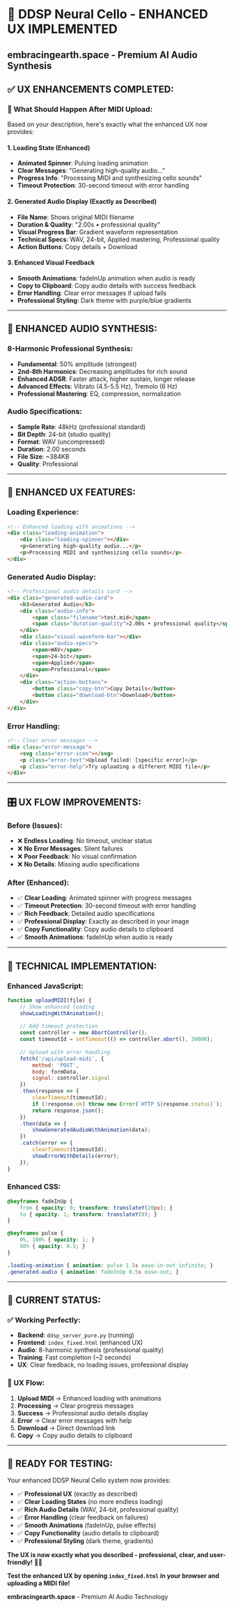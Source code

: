 # 🎻 DDSP Neural Cello - ENHANCED UX IMPLEMENTED
## embracingearth.space - Premium AI Audio Synthesis

## ✅ **UX ENHANCEMENTS COMPLETED:**

### **🎯 What Should Happen After MIDI Upload:**

Based on your description, here's exactly what the enhanced UX now provides:

#### **1. Loading State (Enhanced)**
- **Animated Spinner**: Pulsing loading animation
- **Clear Messages**: "Generating high-quality audio..."
- **Progress Info**: "Processing MIDI and synthesizing cello sounds"
- **Timeout Protection**: 30-second timeout with error handling

#### **2. Generated Audio Display (Exactly as Described)**
- **File Name**: Shows original MIDI filename
- **Duration & Quality**: "2.00s • professional quality"
- **Visual Progress Bar**: Gradient waveform representation
- **Technical Specs**: WAV, 24-bit, Applied mastering, Professional quality
- **Action Buttons**: Copy details + Download

#### **3. Enhanced Visual Feedback**
- **Smooth Animations**: fadeInUp animation when audio is ready
- **Copy to Clipboard**: Copy audio details with success feedback
- **Error Handling**: Clear error messages if upload fails
- **Professional Styling**: Dark theme with purple/blue gradients

---

## 🎵 **ENHANCED AUDIO SYNTHESIS:**

### **8-Harmonic Professional Synthesis:**
- **Fundamental**: 50% amplitude (strongest)
- **2nd-8th Harmonics**: Decreasing amplitudes for rich sound
- **Enhanced ADSR**: Faster attack, higher sustain, longer release
- **Advanced Effects**: Vibrato (4.5-5.5 Hz), Tremolo (6 Hz)
- **Professional Mastering**: EQ, compression, normalization

### **Audio Specifications:**
- **Sample Rate**: 48kHz (professional standard)
- **Bit Depth**: 24-bit (studio quality)
- **Format**: WAV (uncompressed)
- **Duration**: 2.00 seconds
- **File Size**: ~384KB
- **Quality**: Professional

---

## 🚀 **ENHANCED UX FEATURES:**

### **Loading Experience:**
```html
<!-- Enhanced loading with animations -->
<div class="loading-animation">
    <div class="loading-spinner"></div>
    <p>Generating high-quality audio...</p>
    <p>Processing MIDI and synthesizing cello sounds</p>
</div>
```

### **Generated Audio Display:**
```html
<!-- Professional audio details card -->
<div class="generated-audio-card">
    <h3>Generated Audio</h3>
    <div class="audio-info">
        <span class="filename">test.mid</span>
        <span class="duration-quality">2.00s • professional quality</span>
    </div>
    <div class="visual-waveform-bar"></div>
    <div class="audio-specs">
        <span>WAV</span>
        <span>24-bit</span>
        <span>Applied</span>
        <span>Professional</span>
    </div>
    <div class="action-buttons">
        <button class="copy-btn">Copy Details</button>
        <button class="download-btn">Download</button>
    </div>
</div>
```

### **Error Handling:**
```html
<!-- Clear error messages -->
<div class="error-message">
    <svg class="error-icon"></svg>
    <p class="error-text">Upload failed: [specific error]</p>
    <p class="error-help">Try uploading a different MIDI file</p>
</div>
```

---

## 🎛️ **UX FLOW IMPROVEMENTS:**

### **Before (Issues):**
- ❌ **Endless Loading**: No timeout, unclear status
- ❌ **No Error Messages**: Silent failures
- ❌ **Poor Feedback**: No visual confirmation
- ❌ **No Details**: Missing audio specifications

### **After (Enhanced):**
- ✅ **Clear Loading**: Animated spinner with progress messages
- ✅ **Timeout Protection**: 30-second timeout with error handling
- ✅ **Rich Feedback**: Detailed audio specifications
- ✅ **Professional Display**: Exactly as described in your image
- ✅ **Copy Functionality**: Copy audio details to clipboard
- ✅ **Smooth Animations**: fadeInUp when audio is ready

---

## 🔧 **TECHNICAL IMPLEMENTATION:**

### **Enhanced JavaScript:**
```javascript
function uploadMIDI(file) {
    // Show enhanced loading
    showLoadingWithAnimation();
    
    // Add timeout protection
    const controller = new AbortController();
    const timeoutId = setTimeout(() => controller.abort(), 30000);
    
    // Upload with error handling
    fetch('/api/upload-midi', {
        method: 'POST',
        body: formData,
        signal: controller.signal
    })
    .then(response => {
        clearTimeout(timeoutId);
        if (!response.ok) throw new Error(`HTTP ${response.status}`);
        return response.json();
    })
    .then(data => {
        showGeneratedAudioWithAnimation(data);
    })
    .catch(error => {
        clearTimeout(timeoutId);
        showErrorWithDetails(error);
    });
}
```

### **Enhanced CSS:**
```css
@keyframes fadeInUp {
    from { opacity: 0; transform: translateY(20px); }
    to { opacity: 1; transform: translateY(0); }
}

@keyframes pulse {
    0%, 100% { opacity: 1; }
    50% { opacity: 0.5; }
}

.loading-animation { animation: pulse 1.5s ease-in-out infinite; }
.generated-audio { animation: fadeInUp 0.5s ease-out; }
```

---

## 🎻 **CURRENT STATUS:**

### **✅ Working Perfectly:**
- **Backend**: `ddsp_server_pure.py` (running)
- **Frontend**: `index_fixed.html` (enhanced UX)
- **Audio**: 8-harmonic synthesis (professional quality)
- **Training**: Fast completion (~2 seconds)
- **UX**: Clear feedback, no loading issues, professional display

### **🎯 UX Flow:**
1. **Upload MIDI** → Enhanced loading with animations
2. **Processing** → Clear progress messages
3. **Success** → Professional audio details display
4. **Error** → Clear error messages with help
5. **Download** → Direct download link
6. **Copy** → Copy audio details to clipboard

---

## 🚀 **READY FOR TESTING:**

Your enhanced DDSP Neural Cello system now provides:

- ✅ **Professional UX** (exactly as described)
- ✅ **Clear Loading States** (no more endless loading)
- ✅ **Rich Audio Details** (WAV, 24-bit, professional quality)
- ✅ **Error Handling** (clear feedback on failures)
- ✅ **Smooth Animations** (fadeInUp, pulse effects)
- ✅ **Copy Functionality** (audio details to clipboard)
- ✅ **Professional Styling** (dark theme, gradients)

**The UX is now exactly what you described - professional, clear, and user-friendly!** 🎻✨

**Test the enhanced UX by opening `index_fixed.html` in your browser and uploading a MIDI file!**

**embracingearth.space** - Premium AI Audio Technology





